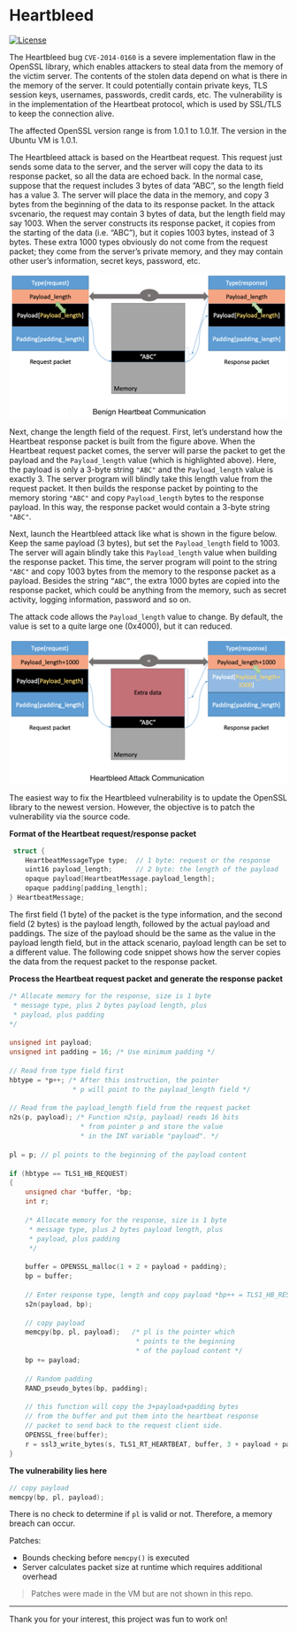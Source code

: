 # Heartbleed

[![License](https://img.shields.io/github/license/adamalston/Heartbleed?color=black)](LICENSE)

The Heartbleed bug `CVE-2014-0160` is a severe implementation flaw in the OpenSSL library, which enables attackers to steal data from the memory of the victim server. The contents of the stolen data depend on what is there in the memory of the server. It could potentially contain private keys, TLS session keys, usernames, passwords, credit cards, etc. The vulnerability is in the implementation of the Heartbeat protocol, which is used by SSL/TLS to keep the connection alive.

The affected OpenSSL version range is from 1.0.1 to 1.0.1f. The version in the Ubuntu VM is 1.0.1.

The Heartbleed attack is based on the Heartbeat request. This request just sends some data to the server, and the server will copy the data to its response packet, so all the data are echoed back. In the normal case, suppose that the request includes 3 bytes of data ”ABC”, so the length field has a value 3. The server will place the data in the memory, and copy 3 bytes from the beginning of the data to its response packet. In the attack svcenario, the request may contain 3 bytes of data, but the length field may say 1003. When the server constructs its response packet, it copies from the starting of the data (i.e. “ABC”), but it copies 1003 bytes, instead of 3 bytes. These extra 1000 types obviously do not come from the request packet; they come from the server’s private memory, and they may contain other user’s information, secret keys, password, etc.

<p align="center">
  <img src="assets/heartbeat.png">
</p>

Next, change the length field of the request. First, let’s understand how the Heartbeat response packet is built from the figure above. When the Heartbeat request packet comes, the server will parse the packet to get the payload and the `Payload_length` value (which is highlighted above). Here, the payload is only a 3-byte string `"ABC"` and the `Payload_length` value is exactly 3. The server program will blindly take this length value from the request packet. It then builds the response packet by pointing to the memory storing `"ABC"` and copy `Payload_length` bytes to the response payload. In this way, the response packet would contain a 3-byte string `"ABC"`.

Next, launch the Heartbleed attack like what is shown in the figure below. Keep the same payload (3 bytes), but set the `Payload_length` field to 1003. The server will again blindly take this `Payload_length` value when building the response packet. This time, the server program will point to the string `"ABC"` and copy 1003 bytes from the memory to the response packet as a payload. Besides the string `”ABC”`, the extra 1000 bytes are copied into the response packet, which could be anything from the memory, such as secret activity, logging information, password and so on. 

The attack code allows the `Payload_length` value to change. By default, the value is set to a quite large one (0x4000), but it can reduced.

<p align="center">
  <img src="assets/heartbleed.png">
</p>

The easiest way to fix the Heartbleed vulnerability is to update the OpenSSL library to the newest version. However, the objective is to patch the vulnerability via the source code.

**Format of the Heartbeat request/response packet**
```c
 struct {
    HeartbeatMessageType type;  // 1 byte: request or the response 
    uint16 payload_length;      // 2 byte: the length of the payload
    opaque payload[HeartbeatMessage.payload_length]; 
    opaque padding[padding_length];
} HeartbeatMessage;
````

The first field (1 byte) of the packet is the type information, and the second field (2 bytes) is the payload length, followed by the actual payload and paddings. The size of the payload should be the same as the value in the payload length field, but in the attack scenario, payload length can be set to a different value. The following code snippet shows how the server copies the data from the request packet to the response packet.

**Process the Heartbeat request packet and generate the response packet**
```c
/* Allocate memory for the response, size is 1 byte
 * message type, plus 2 bytes payload length, plus
 * payload, plus padding
*/

unsigned int payload;
unsigned int padding = 16; /* Use minimum padding */

// Read from type field first
hbtype = *p++; /* After this instruction, the pointer
                * p will point to the payload_length field */

// Read from the payload_length field from the request packet
n2s(p, payload); /* Function n2s(p, payload) reads 16 bits
                  * from pointer p and store the value 
                  * in the INT variable "payload". */

pl = p; // pl points to the beginning of the payload content

if (hbtype == TLS1_HB_REQUEST)
{
    unsigned char *buffer, *bp;
    int r;

    /* Allocate memory for the response, size is 1 byte
     * message type, plus 2 bytes payload length, plus
     * payload, plus padding
     */

    buffer = OPENSSL_malloc(1 + 2 + payload + padding);
    bp = buffer;

    // Enter response type, length and copy payload *bp++ = TLS1_HB_RESPONSE;
    s2n(payload, bp);

    // copy payload
    memcpy(bp, pl, payload);   /* pl is the pointer which
                                * points to the beginning
                                * of the payload content */
    bp += payload;

    // Random padding 
    RAND_pseudo_bytes(bp, padding);

    // this function will copy the 3+payload+padding bytes
    // from the buffer and put them into the heartbeat response
    // packet to send back to the request client side. 
    OPENSSL_free(buffer);
    r = ssl3_write_bytes(s, TLS1_RT_HEARTBEAT, buffer, 3 + payload + padding);
}
```

**The vulnerability lies here**
```c
// copy payload
memcpy(bp, pl, payload);
```
There is no check to determine if `pl` is valid or not. Therefore, a memory breach can occur.

Patches:
- Bounds checking before `memcpy()` is executed
- Server calculates packet size at runtime which requires additional overhead

> Patches were made in the VM but are not shown in this repo.

---

Thank you for your interest, this project was fun to work on!
